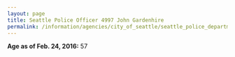 ```yaml
---
layout: page
title: Seattle Police Officer 4997 John Gardenhire
permalink: /information/agencies/city_of_seattle/seattle_police_department/copbook/4997/
---
```


**Age as of Feb. 24, 2016:** 57
